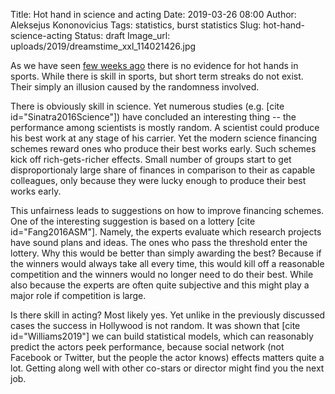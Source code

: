 Title: Hot hand in science and acting
Date: 2019-03-26 08:00
Author: Aleksejus Kononovicius
Tags: statistics, burst statistics
Slug: hot-hand-science-acting
Status: draft
Image_url: uploads/2019/dreamstime_xxl_114021426.jpg

As we have seen [few weeks ago]({filename}/articles/2019/hot-hand) there is no
evidence for hot hands in sports. While there is skill in sports, but short
term streaks do not exist. Their simply an illusion caused by the randomness
involved.

There is obviously skill in science. Yet numerous studies (e.g.
[cite id="Sinatra2016Science"]) have concluded an interesting thing -- the
performance among scientists
is mostly random. A scientist could produce his best work at any stage of his
carrier. Yet the modern science financing schemes reward ones who produce their
best works early. Such schemes kick off rich-gets-richer effects. Small number
of groups start to get disproportionaly large share of finances in comparison
to their as capable colleagues, only because they were lucky enough to produce
their best works early.

This unfairness leads to suggestions on how to improve financing schemes. One
of the interesting suggestion is based on a lottery [cite id="Fang2016ASM"].
Namely, the experts evaluate
which research projects have sound plans and ideas. The ones who pass the
threshold enter the lottery. Why this would be better than simply awarding the
best? Because if the winners would always take all every time, this would kill
off a reasonable competition and the winners would no longer need to do their
best. While also because the experts are often quite subjective and this might
play a major role if competition is large.

Is there skill in acting? Most likely yes. Yet unlike in the previously
discussed cases the success in Hollywood is not random. It was shown that
[cite id="Williams2019"] we
can build statistical models, which can reasonably predict the actors peek
performance, because social network (not Facebook or Twitter, but the people
the actor knows) effects matters quite a lot. Getting along well with other
co-stars or director might find you the next job.
